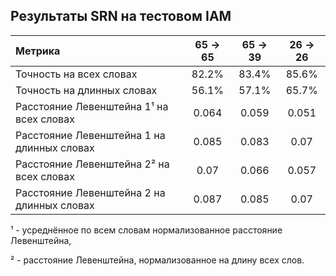 ## Результаты SRN на тестовом IAM
| Метрика | 65 -> 65 | 65 -> 39 | 26 -> 26 |
| :--- | :---: | :---: | :---: |
| Точность на всех словах | 82.2% | 83.4% | 85.6% |
| Точность на длинных словах | 56.1% | 57.1% | 65.7% |
| Расстояние Левенштейна 1&#x00B9; на всех словах | 0.064 | 0.059 | 0.051 |
| Расстояние Левенштейна 1 на длинных словах | 0.085 | 0.083 | 0.07 |
| Расстояние Левенштейна 2&#x00B2; на всех словах | 0.07 | 0.066 | 0.057 |
| Расстояние Левенштейна 2 на длинных словах | 0.087 | 0.085 | 0.07 |

&#x00B9; - усреднённое по всем словам нормализованное расстояние Левенштейна,

&#x00B2; - расстояние Левенштейна, нормализованное на длину всех слов.

